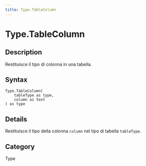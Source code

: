 ```yaml
---
title: Type.TableColumn
---
```


# Type.TableColumn


## Description

Restituisce il tipo di colonna in una tabella.


## Syntax

```powerquery
Type.TableColumn(
    tableType as type,
    column as text
) as type
```


## Details

Restituisce il tipo della colonna <code>column</code> nel tipo di tabella <code>tableType</code>.



## Category
Type
